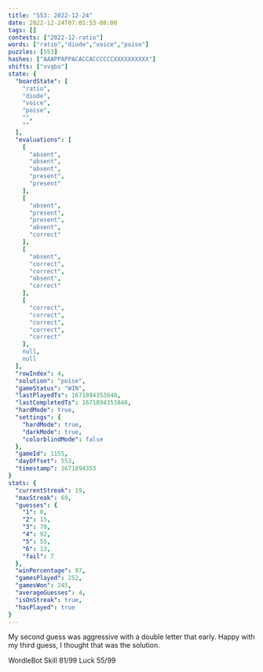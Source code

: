 ```yaml
---
title: "553: 2022-12-24"
date: 2022-12-24T07:05:53-08:00
tags: []
contests: ["2022-12-ratio"]
words: ["ratio","diode","voice","poise"]
puzzles: [553]
hashes: ["AAAPPAPPACACCACCCCCCXXXXXXXXXX"]
shifts: ["vvqbo"]
state: {
  "boardState": [
    "ratio",
    "diode",
    "voice",
    "poise",
    "",
    ""
  ],
  "evaluations": [
    [
      "absent",
      "absent",
      "absent",
      "present",
      "present"
    ],
    [
      "absent",
      "present",
      "present",
      "absent",
      "correct"
    ],
    [
      "absent",
      "correct",
      "correct",
      "absent",
      "correct"
    ],
    [
      "correct",
      "correct",
      "correct",
      "correct",
      "correct"
    ],
    null,
    null
  ],
  "rowIndex": 4,
  "solution": "poise",
  "gameStatus": "WIN",
  "lastPlayedTs": 1671894353848,
  "lastCompletedTs": 1671894353848,
  "hardMode": true,
  "settings": {
    "hardMode": true,
    "darkMode": true,
    "colorblindMode": false
  },
  "gameId": 1155,
  "dayOffset": 553,
  "timestamp": 1671894353
}
stats: {
  "currentStreak": 19,
  "maxStreak": 69,
  "guesses": {
    "1": 0,
    "2": 15,
    "3": 70,
    "4": 92,
    "5": 55,
    "6": 13,
    "fail": 7
  },
  "winPercentage": 97,
  "gamesPlayed": 252,
  "gamesWon": 245,
  "averageGuesses": 4,
  "isOnStreak": true,
  "hasPlayed": true
}
---
```

<!-- more -->
My second guess was aggressive with a double letter that early. Happy with my third guess, I thought that was the solution.

WordleBot
Skill 81/99
Luck 55/99
